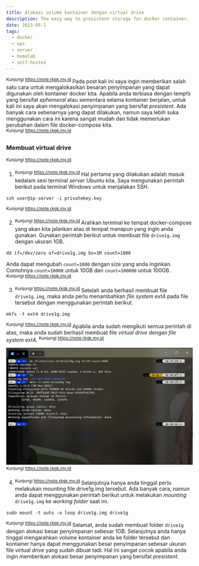 ```yaml
---
title: Alokasi volume kontainer dengan virtual drive
description: The easy way to presistent storage for docker container.
date: 2023-05-1
tags:
  - docker
  - vps
  - server
  - homelab
  - self-hosted
---
```


<sup class="watermark">Kunjungi https://note.rkgk.my.id </sup>
Pada post kali ini saya ingin memberikan salah satu cara untuk mengalokasikan besaran penyimpanan yang dapat digunakan oleh kontainer docker kita.
Apabila anda terbiasa dengan tempfs yang bersifat *ephemeral* atau sementara selama kontainer berjalan, untuk kali ini saya akan mengalokasi penyimpanan yang bersifat *presistent*.
Ada banyak cara sebenarnya yang dapat dilakukan, namun saya lebih suka menggunakan cara ini karena sangat mudah dan tidak memerlukan perubahan dalam file docker-compose kita.
<br><sup class="watermark">Kunjungi https://note.rkgk.my.id </sup>

### Membuat virtual drive
<sup class="watermark">Kunjungi https://note.rkgk.my.id </sup>

1. <sup class="watermark">Kunjungi https://note.rkgk.my.id </sup>
Hal pertama yang dilakukan adalah masuk kedalam sesi terminal *server* Ubuntu kita. Saya mengunakan perintah berikut pada terminal Windows untuk menjalakan SSH.
```
ssh user@ip-server -i privatekey.key
```
<sup class="watermark">Kunjungi https://note.rkgk.my.id </sup>

2. <sup class="watermark">Kunjungi https://note.rkgk.my.id </sup>
Arahkan terminal ke tempat docker-compose yang akan kita jalankan atau di tempat manapun yang ingin anda gunakan. Gunakan perintah berikut untuk membuat file ```drive1g.img``` dengan ukuran 1GB.
```
dd if=/dev/zero of=drive1g.img bs=1M count=1000 
```
Anda dapat mengubah ```count=1000``` dengan size yang anda inginkan. Contohnya ```count=10000``` untuk 10GB dan ```count=100000``` untuk 100GB.
<br><sup class="watermark">Kunjungi https://note.rkgk.my.id </sup>

3. <sup class="watermark">Kunjungi https://note.rkgk.my.id </sup>
Setelah anda berhasil membuat file ```drive1g.img```, maka anda perlu menambahkan *file system* ext4 pada file tersebut dengan menggunakan perintah berikut.
```
mkfs -t ext4 drive1g.img
```
<sup class="watermark">Kunjungi https://note.rkgk.my.id </sup>
Apabila anda sudah mengikuti semua perintah di atas, maka anda sudah berhasil membuat file *virtual drive* dengan *file system* ext4.
<sup class="watermark">Kunjungi https://note.rkgk.my.id </sup>

![Virtual drive](/public/vdrive.png) 
<sup class="watermark">Kunjungi https://note.rkgk.my.id </sup>

4. <sup class="watermark">Kunjungi https://note.rkgk.my.id </sup>
Selanjutnya hanya anda tinggal perlu melakukan mounting file drive1g.img tersebut. Ada banyak cara, namun anda dapat menggunakan perintah berikut untuk melakukan *mounting* ```drive1g.img``` ke *working folder* saat ini.
```
sudo mount -t auto -o loop drive1g.img drive1g
```
<sup class="watermark">Kunjungi https://note.rkgk.my.id </sup>
Selamat, anda sudah membuat folder ```drive1g``` dengan alokasi besar penyimpanan sebesar 1GB. Selanjutnya anda hanya tinggal mengarahkan volume kontainer anda ke folder tersebut dan kontainer hanya dapat menggunakan besar penyimpanan sebesar ukuran file *virtual drive* yang sudah dibuat tadi. Hal ini sangat cocok apabila anda ingin memberikan alokasi besar penyimpanan yang bersifat *presistent*.